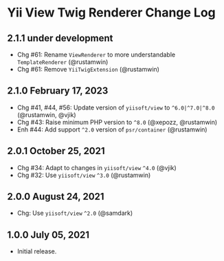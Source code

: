 # Yii View Twig Renderer Change Log

## 2.1.1 under development

- Chg #61: Rename `ViewRenderer` to more understandable `TemplateRenderer` (@rustamwin)
- Chg #61: Remove `YiiTwigExtension` (@rustamwin)

## 2.1.0 February 17, 2023

- Chg #41, #44, #56: Update version of `yiisoft/view` to `^6.0|^7.0|^8.0` (@rustamwin, @vjik)
- Chg #43: Raise minimum PHP version to `^8.0` (@xepozz, @rustamwin)
- Enh #44: Add support `^2.0` version of `psr/container` (@rustamwin)

## 2.0.1 October 25, 2021

- Chg #34: Adapt to changes in `yiisoft/view` `^4.0` (@vjik)
- Chg #32: Use `yiisoft/view` `^3.0` (@rustamwin)

## 2.0.0 August 24, 2021

- Chg: Use `yiisoft/view` `^2.0` (@samdark)

## 1.0.0 July 05, 2021

- Initial release.
